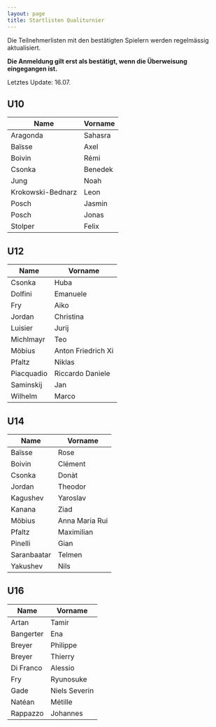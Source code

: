 ```yaml
---
layout: page
title: Startlisten Qualiturnier
---
```


Die Teilnehmerlisten mit den bestätigten Spielern werden regelmässig aktualisiert.

**Die Anmeldung gilt erst als bestätigt, wenn die Überweisung eingegangen ist.**

Letztes Update: 16.07.

## U10

| Name              | Vorname |
|-------------------|---------|
| Aragonda          | Sahasra |
| Baïsse            | Axel    |
| Boivin            | Rémi    |
| Csonka            | Benedek |
| Jung              | Noah    |
| Krokowski-Bednarz | Leon    |
| Posch             | Jasmin  |
| Posch             | Jonas   |
| Stolper           | Felix   |



## U12

| Name       | Vorname           |
|------------|-------------------|
| Csonka     | Huba              |
| Dolfini    | Emanuele          |
| Fry        | Aiko              |
| Jordan     | Christina         |
| Luisier    | Jurij             |
| Michlmayr  | Teo               |
| Möbius     | Anton Friedrich Xi|
| Pfaltz     | Niklas            |
| Piacquadio | Riccardo Daniele  |
| Saminskij  | Jan               |
| Wilhelm    | Marco             |


## U14

| Name        | Vorname          |
|-------------|------------------|
| Baïsse      | Rose             |
| Boivin      | Clément          |
| Csonka      | Donàt            |
| Jordan      | Theodor          |
| Kagushev    | Yaroslav         |
| Kanana      | Ziad             |
| Möbius      | Anna Maria Rui   |
| Pfaltz      | Maximilian       |
| Pinelli     | Gian             |
| Saranbaatar | Telmen           |
| Yakushev    | Nils             |


## U16

| Name       | Vorname        |
|------------|----------------|
| Artan      | Tamir          |
| Bangerter  | Ena            |
| Breyer     | Philippe       |
| Breyer     | Thierry        |
| Di Franco  | Alessio        |
| Fry        | Ryunosuke      |
| Gade       | Niels Severin  |
| Natéan     | Métille        |
| Rappazzo   | Johannes       |




